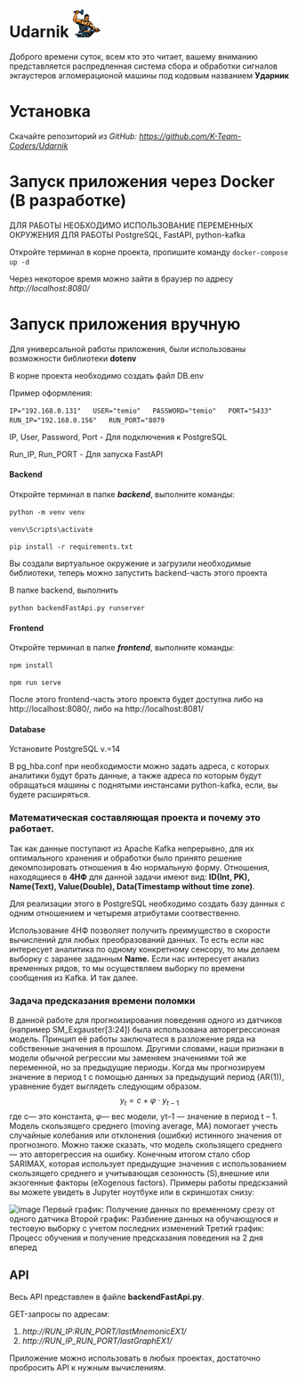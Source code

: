 # Udarnik ![Логотип проекта](/frontend/Udarnik.png)

Доброго времени суток, всем кто это читает, вашему вниманию представляется распредленная система сбора и обработки сигналов экгаустеров агломерационой машины под кодовым названием  **Ударник**

# Установка

Скачайте репозиторий из
*GitHub: https://github.com/K-Team-Coders/Udarnik*

# Запуск приложения через Docker (В разработке)

ДЛЯ РАБОТЫ НЕОБХОДИМО ИСПОЛЬЗОВАНИЕ ПЕРЕМЕННЫХ ОКРУЖЕНИЯ ДЛЯ РАБОТЫ PostgreSQL, FastAPI, python-kafka

Откройте терминал в корне проекта, пропишите команду `docker-compose up -d`

Через некоторое время можно зайти в браузер по адресу *http://localhost:8080/*

# Запуск приложения вручную

Для универсальной работы приложения, были использованы возможности библиотеки **dotenv**

В корне проекта необходимо создать файл DB.env

Пример оформления:

`IP="192.168.0.131"  
USER="temio"  
PASSWORD="temio"  
PORT="5433"  
RUN_IP="192.168.0.156"  
RUN_PORT="8079`

IP, User, Password, Port - Для подключения к PostgreSQL

Run_IP, Run_PORT - Для запуска FastAPI

#### Backend

Откройте терминал в папке ***backend***, выполните команды:

`python -m venv venv`

`venv\Scripts\activate`

`pip install -r requirements.txt`

Вы создали виртуальное окружение и загрузили необходимые библиотеки, теперь можно запустить backend-часть этого проекта

В папке backend, выполнить

`python backendFastApi.py runserver`

#### Frontend

Откройте терминал в папке ***frontend***, выполните команды:

`npm install`

`npm run serve`

После этого frontend-часть этого проекта будет доступна либо на http://localhost:8080/, либо на http://localhost:8081/

#### Database

Установите PostgreSQL v.=14

В pg_hba.conf при необходимости можно задать адреса, с которых аналитики будут брать данные, а также адреса по которым будут обращаться машины с поднятыми инстансами python-kafka, если, вы будете расширяться.

### Математическая составляющая проекта и почему это работает.

Так как данные поступают из Apache Kafka непрерывно, для их оптимального хранения и обработки было принято решение декомпозировать отношения в 4ю нормальную форму. Отношения, находящиеся в **4НФ** для данной задачи имеют вид:
**ID(Int, PK), Name(Text), Value(Double), Data(Timestamp without time zone)**.

Для реализации этого в PostgreSQL необходимо создать базу данных с одним отношением и четыремя атрибутами соотвественно.

Использование 4НФ позволяет получить преимущество в скорости вычислений для любых преобразований данных. То есть если нас интересует аналитика по одному конкретному сенсору, то мы делаем выборку с заранее заданным **Name.**
Если нас интересует анализ временных рядов, то мы осуществляем выборку по времени сообщения из Kafka.
И так далее.

### Задача предсказания времени поломки

В данной работе для прогноизирования поведения одного из датчиков (например SM_Exgauster[3:24]) была использована авторегрессионая модель. Принцип её работы заключатеся в разложение ряда на собственные значения в прошлом. Другими словами, наши признаки в модели обычной регрессии мы заменяем значениями той же переменной, но за предыдущие периоды.
Когда мы прогнозируем значение в период t с помощью данных за предыдущий период (AR(1)), уравнение будет выглядеть следующим образом.
$$y_t = c + \varphi  \cdot y_{t-1}$$
где c— это константа, $\varphi$— вес модели, yt–1 — значение в период t – 1.
Модель скользящего среднего (moving average, MA) помогает учесть случайные колебания или отклонения (ошибки) истинного значения от прогнозного. Можно также сказать, что модель скользящего среднего — это авторегрессия на ошибку. Конечным итогом стало сбор SARIMAX, которая использует предыдущие значения с использованием скользящего среднего и учитывающая сезонность (S),внешние или экзогенные факторы (eXogenous factors).
Примеры работы предскзаний вы можете увидеть в Jupyter ноутбуке или в скриншотах снизу:


![image](https://user-images.githubusercontent.com/80591614/219932750-3066a9c0-c38a-40ee-a9be-00aafe80f14c.png)
Первый график: Получение данных по временному срезу от одного датчика
Второй график: Разбиение данных на обучающуюся и тестовую выборку с учетом последних изменений
Третий график: Процесс обучения и получение предсказания поведения на 2 дня вперед
## API

Весь API представлен в файле **backendFastApi.py**.

GET-запросы по адресам:

1) *http://RUN_IP:RUN_PORT/lastMnemonicEX1/*
2) *http://RUN_IP_RUN_PORT/lastGraphEX1/*

Приложение можно использовать в любых проектах, достаточно пробросить API к нужным вычислениям.
